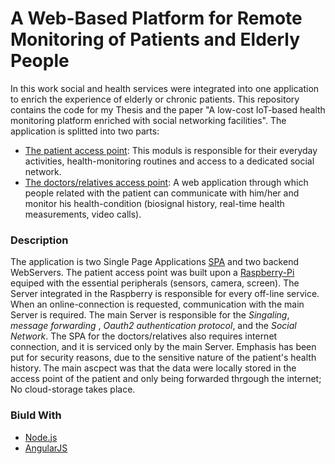 #   A Web-Based Platform for Remote Monitoring of Patients and Elderly People

In this work social and health services were integrated into one application to enrich the experience of elderly or chronic patients. This repository contains the code for my Thesis and the paper "A low-cost IoT-based health monitoring platform enriched with social networking facilities". The application is splitted into two parts:

* [The patient access point](https://gitlab.com/timos/Cloud-Webrtc/tree/master/raspberry): This moduls is responsible for their everyday activities, health-monitoring routines and access to a dedicated social network.
* [The doctors/relatives access point](https://gitlab.com/timos/Cloud-Webrtc/tree/master/Cloud-Webrtc): A web application through which people related with the patient can communicate with him/her and monitor his health-condition (biosignal history, real-time health measurements, video calls).

### Description

The application is two Single Page Applications [SPA](https://en.wikipedia.org/wiki/Single-page_application) and two backend WebServers. The patient access point was built upon a [Raspberry-Pi](https://www.raspberrypi.org/products/raspberry-pi-3-model-b/) equiped with the essential peripherals (sensors, camera, screen).
The Server integrated in the Raspberry is responsible for every off-line service. When an online-connection is requested, communication with the main Server is required. The main Server is responsible for
the *Singaling*, *message forwarding* , *Oauth2 authentication protocol*, and the *Social Network*. The SPA for the doctors/relatives also requires internet connection, and it is serviced only by the main Server.
Emphasis has been put for security reasons, due to the sensitive nature of the patient's health history. The main ascpect was that the data were locally stored in the access point of the patient and only being forwarded thrgough the internet; No cloud-storage takes place.


### Biuld With 

* [Node.js](https://nodejs.org/en/)
* [AngularJS](https://angularjs.org/)

